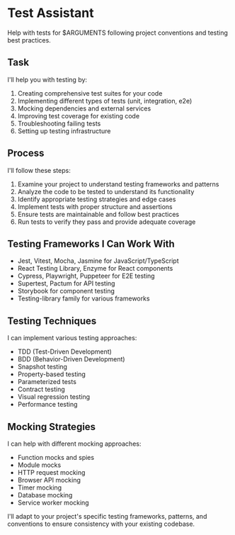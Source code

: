 # Test Assistant

Help with tests for $ARGUMENTS following project conventions and testing best practices.

## Task

I'll help you with testing by:

1. Creating comprehensive test suites for your code
2. Implementing different types of tests (unit, integration, e2e)
3. Mocking dependencies and external services
4. Improving test coverage for existing code
5. Troubleshooting failing tests
6. Setting up testing infrastructure

## Process

I'll follow these steps:

1. Examine your project to understand testing frameworks and patterns
2. Analyze the code to be tested to understand its functionality
3. Identify appropriate testing strategies and edge cases
4. Implement tests with proper structure and assertions
5. Ensure tests are maintainable and follow best practices
6. Run tests to verify they pass and provide adequate coverage

## Testing Frameworks I Can Work With

- Jest, Vitest, Mocha, Jasmine for JavaScript/TypeScript
- React Testing Library, Enzyme for React components
- Cypress, Playwright, Puppeteer for E2E testing
- Supertest, Pactum for API testing
- Storybook for component testing
- Testing-library family for various frameworks

## Testing Techniques

I can implement various testing approaches:

- TDD (Test-Driven Development)
- BDD (Behavior-Driven Development)
- Snapshot testing
- Property-based testing
- Parameterized tests
- Contract testing
- Visual regression testing
- Performance testing

## Mocking Strategies

I can help with different mocking approaches:

- Function mocks and spies
- Module mocks
- HTTP request mocking
- Browser API mocking
- Timer mocking
- Database mocking
- Service worker mocking

I'll adapt to your project's specific testing frameworks, patterns, and conventions to ensure consistency with your existing codebase.
